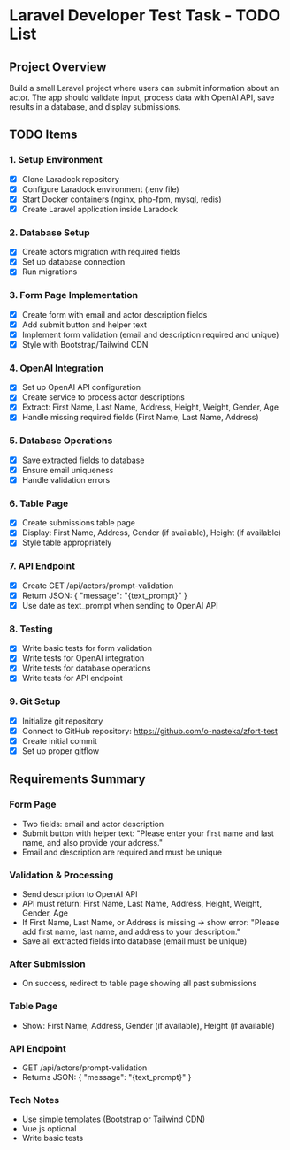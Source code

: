 # Laravel Developer Test Task - TODO List

## Project Overview
Build a small Laravel project where users can submit information about an actor. The app should validate input, process data with OpenAI API, save results in a database, and display submissions.

## TODO Items

### 1. Setup Environment
- [x] Clone Laradock repository
- [x] Configure Laradock environment (.env file)
- [x] Start Docker containers (nginx, php-fpm, mysql, redis)
- [x] Create Laravel application inside Laradock

### 2. Database Setup
- [x] Create actors migration with required fields
- [x] Set up database connection
- [x] Run migrations

### 3. Form Page Implementation
- [x] Create form with email and actor description fields
- [x] Add submit button and helper text
- [x] Implement form validation (email and description required and unique)
- [x] Style with Bootstrap/Tailwind CDN

### 4. OpenAI Integration
- [x] Set up OpenAI API configuration
- [x] Create service to process actor descriptions
- [x] Extract: First Name, Last Name, Address, Height, Weight, Gender, Age
- [x] Handle missing required fields (First Name, Last Name, Address)

### 5. Database Operations
- [x] Save extracted fields to database
- [x] Ensure email uniqueness
- [x] Handle validation errors

### 6. Table Page
- [x] Create submissions table page
- [x] Display: First Name, Address, Gender (if available), Height (if available)
- [x] Style table appropriately

### 7. API Endpoint
- [x] Create GET /api/actors/prompt-validation
- [x] Return JSON: { "message": "{text_prompt}" }
- [x] Use date as text_prompt when sending to OpenAI API

### 8. Testing
- [x] Write basic tests for form validation
- [x] Write tests for OpenAI integration
- [x] Write tests for database operations
- [x] Write tests for API endpoint

### 9. Git Setup
- [x] Initialize git repository
- [x] Connect to GitHub repository: https://github.com/o-nasteka/zfort-test
- [x] Create initial commit
- [x] Set up proper gitflow

## Requirements Summary

### Form Page
- Two fields: email and actor description
- Submit button with helper text: "Please enter your first name and last name, and also provide your address."
- Email and description are required and must be unique

### Validation & Processing
- Send description to OpenAI API
- API must return: First Name, Last Name, Address, Height, Weight, Gender, Age
- If First Name, Last Name, or Address is missing → show error: "Please add first name, last name, and address to your description."
- Save all extracted fields into database (email must be unique)

### After Submission
- On success, redirect to table page showing all past submissions

### Table Page
- Show: First Name, Address, Gender (if available), Height (if available)

### API Endpoint
- GET /api/actors/prompt-validation
- Returns JSON: { "message": "{text_prompt}" }

### Tech Notes
- Use simple templates (Bootstrap or Tailwind CDN)
- Vue.js optional
- Write basic tests
